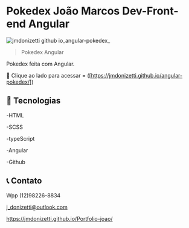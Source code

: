 # Pokedex João Marcos Dev-Front-end Angular

![jmdonizetti github io_angular-pokedex_](https://github.com/user-attachments/assets/f11e8443-e419-40ee-8d40-04313cc1bab4)


> Pokedex Angular

Pokedex feita com Angular.

🔗 Clique ao lado para acessar = ([https://jmdonizetti.github.io/angular-pokedex/])



## 🔧 Tecnologias

-HTML

-SCSS

-typeScript

-Angular

-Github

## 📞 Contato

Wpp (12)98226-8834

j_donizetti@outlook.com

https://jmdonizetti.github.io/Portfolio-joao/
